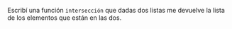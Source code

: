 Escribí una función `intersección` que dadas dos listas me devuelve la lista de los elementos
que están en las dos.  

